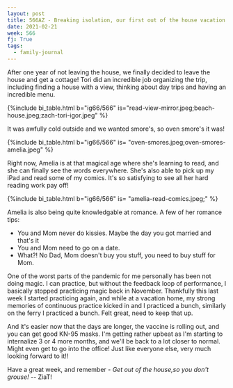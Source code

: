 ```yaml
---
layout: post
title: 566AZ - Breaking isolation, our first out of the house vacation since the pandemic started!
date: 2021-02-21
week: 566
fj: True
tags:
  - family-journal
---
```


After one year of not leaving the house, we finally decided to leave the house and get a cottage! Tori did an incredible job organizing the trip, including finding a house with a view, thinking about day trips and having an incredible menu.

{%include bi_table.html b="ig66/566"
is="read-view-mirror.jpeg;beach-house.jpeg;zach-tori-igor.jpeg" %}

It was awfully cold outside and we wanted smore's, so oven smore's it was!

{%include bi_table.html b="ig66/566" is=
"oven-smores.jpeg;oven-smores-amelia.jpeg"
%}

Right now, Amelia is at that magical age where she's learning to read, and she can finally see the words everywhere. She's also able to pick up my iPad and read some of my comics. It's so satisfying to see all her hard reading work pay off!

{%include bi_table.html b="ig66/566" is=
"amelia-read-comics.jpeg;"
%}

Amelia is also being quite knowledgable at romance. A few of her romance tips:

- You and Mom never do kissies. Maybe the day you got married and that's it
- You and Mom need to go on a date.
- What?! No Dad, Mom doesn't buy you stuff, you need to buy stuff for Mom.

One of the worst parts of the pandemic for me personally has been not doing magic. I can practice, but without the feedback loop of performance, I basically stopped practicing magic back in November. Thankfully this last week I started practicing again, and while at a vacation home, my strong memories of continuous practice kicked in and I practiced a bunch, similarly on the ferry I practiced a bunch. Felt great, need to keep that up.

And it's easier now that the days are longer, the vaccine is rolling out, and you can get good KN-95 masks. I'm getting rather upbeat as I'm starting to internalize 3 or 4 more months, and we'll be back to a lot closer to normal. Might even get to go into the office! Just like everyone else, very much looking forward to it!!

Have a great week, and remember - _Get out of the house,so you don't grouse!_ -- ZiaT!
